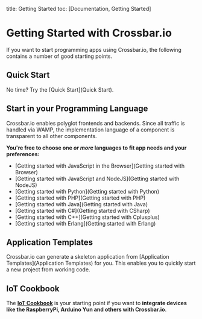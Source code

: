 title: Getting Started
toc: [Documentation, Getting Started]

# Getting Started with Crossbar.io

If you want to start programming apps using Crossbar.io, the following contains a number of good starting points.

## Quick Start

No time? Try the [Quick Start](Quick Start).

## Start in your Programming Language

Crossbar.io enables polyglot frontends and backends. Since all traffic is handled via WAMP, the implementation language of a component is transparent to all other components.

**You're free to choose one *or more* languages to fit app needs and your preferences:**

* [Getting started with JavaScript in the Browser](Getting started with Browser)
* [Getting started with JavaScript and NodeJS](Getting started with NodeJS)
* [Getting started with Python](Getting started with Python)
* [Getting started with PHP](Getting started with PHP)
* [Getting started with Java](Getting started with Java)
* [Getting started with C#](Getting started with CSharp)
* [Getting started with C++](Getting started with Cplusplus)
* [Getting started with Erlang](Getting started with Erlang)

## Application Templates

Crossbar.io can generate a skeleton application from [Application Templates](Application Templates) for you. This enables you to quickly start a new project from working code.

## IoT Cookbook

The **[IoT Cookbook](http://crossbario.com/iotcookbook)** is your starting point if you want to **integrate devices like the RaspberryPi, Arduino Yun and others with Crossbar.io**.
